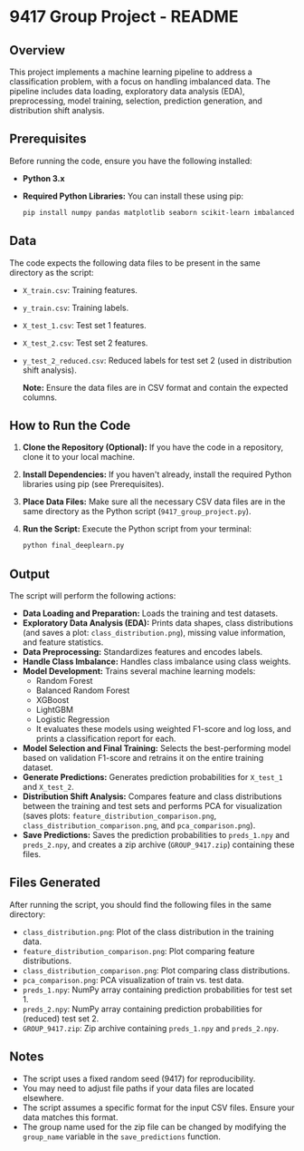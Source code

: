 # 9417 Group Project - README

## Overview

This project implements a machine learning pipeline to address a classification problem, with a focus on handling imbalanced data. The pipeline includes data loading, exploratory data analysis (EDA), preprocessing, model training, selection, prediction generation, and distribution shift analysis.

## Prerequisites

Before running the code, ensure you have the following installed:

* **Python 3.x**
* **Required Python Libraries:** You can install these using pip:

    ```bash
    pip install numpy pandas matplotlib seaborn scikit-learn imbalanced-learn xgboost lightgbm
    ```

## Data

The code expects the following data files to be present in the same directory as the script:

* `X_train.csv`: Training features.
* `y_train.csv`: Training labels.
* `X_test_1.csv`: Test set 1 features.
* `X_test_2.csv`: Test set 2 features.
* `y_test_2_reduced.csv`: Reduced labels for test set 2 (used in distribution shift analysis).

    **Note:** Ensure the data files are in CSV format and contain the expected columns.

## How to Run the Code

1.  **Clone the Repository (Optional):** If you have the code in a repository, clone it to your local machine.
2.  **Install Dependencies:** If you haven't already, install the required Python libraries using pip (see Prerequisites).
3.  **Place Data Files:** Make sure all the necessary CSV data files are in the same directory as the Python script (`9417_group_project.py`).
4.  **Run the Script:** Execute the Python script from your terminal:

    ```bash
    python final_deeplearn.py
    ```

## Output

The script will perform the following actions:

* **Data Loading and Preparation:** Loads the training and test datasets.
* **Exploratory Data Analysis (EDA):** Prints data shapes, class distributions (and saves a plot: `class_distribution.png`), missing value information, and feature statistics.
* **Data Preprocessing:** Standardizes features and encodes labels.
* **Handle Class Imbalance:** Handles class imbalance using class weights.
* **Model Development:** Trains several machine learning models:
    * Random Forest
    * Balanced Random Forest
    * XGBoost
    * LightGBM
    * Logistic Regression
    * It evaluates these models using weighted F1-score and log loss, and prints a classification report for each.
* **Model Selection and Final Training:** Selects the best-performing model based on validation F1-score and retrains it on the entire training dataset.
* **Generate Predictions:** Generates prediction probabilities for `X_test_1` and `X_test_2`.
* **Distribution Shift Analysis:** Compares feature and class distributions between the training and test sets and performs PCA for visualization (saves plots: `feature_distribution_comparison.png`, `class_distribution_comparison.png`, and `pca_comparison.png`).
* **Save Predictions:** Saves the prediction probabilities to `preds_1.npy` and `preds_2.npy`, and creates a zip archive (`GROUP_9417.zip`) containing these files.

## Files Generated

After running the script, you should find the following files in the same directory:

* `class_distribution.png`: Plot of the class distribution in the training data.
* `feature_distribution_comparison.png`: Plot comparing feature distributions.
* `class_distribution_comparison.png`: Plot comparing class distributions.
* `pca_comparison.png`: PCA visualization of train vs. test data.
* `preds_1.npy`: NumPy array containing prediction probabilities for test set 1.
* `preds_2.npy`: NumPy array containing prediction probabilities for (reduced) test set 2.
* `GROUP_9417.zip`: Zip archive containing `preds_1.npy` and `preds_2.npy`.

## Notes

* The script uses a fixed random seed (9417) for reproducibility.
* You may need to adjust file paths if your data files are located elsewhere.
* The script assumes a specific format for the input CSV files. Ensure your data matches this format.
* The group name used for the zip file can be changed by modifying the `group_name` variable in the `save_predictions` function.
